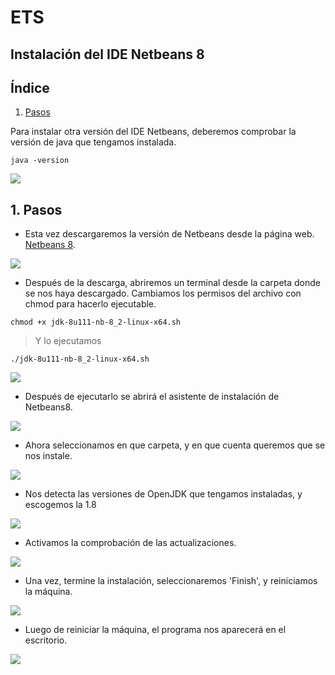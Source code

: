 # ETS

## Instalación del IDE Netbeans 8

## Índice

1. [Pasos](#ide1)

Para instalar otra versión del IDE Netbeans, deberemos comprobar la versión de java que tengamos instalada.

````
java -version
````

![](../imagen/2.png)

## 1. Pasos <a name="ide1"></a>

  - Esta vez descargaremos la versión de Netbeans desde la página web.
[Netbeans 8](https://www.oracle.com/technetwork/java/javase/downloads/jdk-netbeans-jsp-3413139-esa.html).

![](../imagen/net8-1.png)

  - Después de la descarga, abriremos un terminal desde la carpeta donde se nos haya descargado. Cambiamos los permisos del archivo con chmod para hacerlo ejecutable.

````
chmod +x jdk-8u111-nb-8_2-linux-x64.sh
````
> Y lo ejecutamos

````
./jdk-8u111-nb-8_2-linux-x64.sh
````

![](../imagen/net8-3.png)

  - Después de ejecutarlo se abrirá el asistente de instalación de Netbeans8.

![](../imagen/net8-4.png)

- Ahora seleccionamos en que carpeta, y en que cuenta queremos que se nos instale.

![](../imagen/net8-5.png)

  - Nos detecta las versiones de OpenJDK que tengamos instaladas, y escogemos la 1.8

![](../imagen/net8-6.png)

  - Activamos la comprobación de las actualizaciones.

![](../imagen/net8-7.png)

  - Una vez, termine la instalación, seleccionaremos 'Finish', y reiniciamos la máquina.

![](../imagen/net8-8.png)

- Luego de reiniciar la máquina, el programa nos aparecerá en el escritorio.

![](../imagen/net8-9.png)
